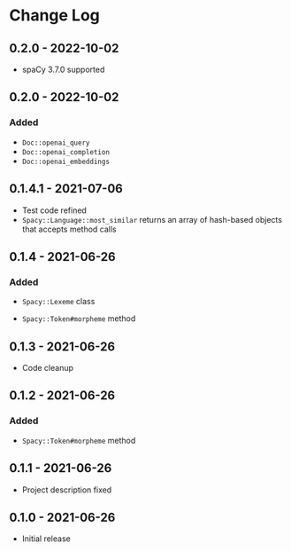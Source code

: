 # Change Log

## 0.2.0 - 2022-10-02
- spaCy 3.7.0 supported

## 0.2.0 - 2022-10-02
### Added
- `Doc::openai_query`
- `Doc::openai_completion`
- `Doc::openai_embeddings`

## 0.1.4.1 - 2021-07-06
- Test code refined
- `Spacy::Language::most_similar` returns an array of hash-based objects that accepts method calls

## 0.1.4 - 2021-06-26
### Added
- `Spacy::Lexeme` class

- `Spacy::Token#morpheme` method 
## 0.1.3 - 2021-06-26
- Code cleanup

## 0.1.2 - 2021-06-26
### Added
- `Spacy::Token#morpheme` method 

## 0.1.1 - 2021-06-26
- Project description fixed

## 0.1.0 - 2021-06-26
- Initial release
